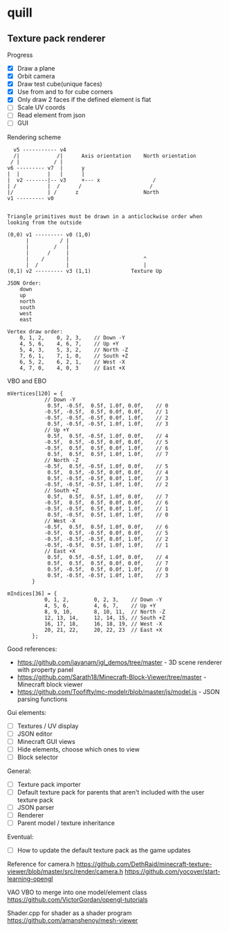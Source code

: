 # quill

## Texture pack renderer

Progress
 - [x] Draw a plane
 - [x] Orbit camera
 - [x] Draw test cube(unique faces)
 - [x] Use from and to for cube corners
 - [x] Only draw 2 faces if the defined element is flat
 - [ ] Scale UV coords
 - [ ] Read element from json
 - [ ] GUI

Rendering scheme

```
  v5 ----------- v4
  /|            /|      Axis orientation    North orientation
 / |           / |
v6 --------- v7  |      y
|  |         |   |      |                       
|  v2 -------|-- v3     +--- x                 /
| /          |  /      /                      /
|/           | /      z                     North
v1 --------- v0


Triangle primitives must be drawn in a anticlockwise order when looking from the outside

(0,0) v1 --------- v0 (1,0)
      |          / |
      |        /   |
      |      /     |
      |    /       |						^
      |  /	       |						|
(0,1) v2 --------- v3 (1,1)				Texture Up

JSON Order:
	down
	up
	north
	south
	west
	east

Vertex draw order: 
	0, 1, 2,    0, 2, 3,	// Down -Y
	4, 5, 6, 	4, 6, 7,	// Up +Y
	5, 4, 3, 	5, 3, 2,	// North -Z
	7, 6, 1, 	7, 1, 0,	// South +Z
	6, 5, 2, 	6, 2, 1,	// West -X
	4, 7, 0, 	4, 0, 3		// East +X
```

VBO and EBO
```
mVertices[120] = {
			// Down -Y
			 0.5f, -0.5f,  0.5f, 1.0f, 0.0f,    // 0
			-0.5f, -0.5f,  0.5f, 0.0f, 0.0f,    // 1
			-0.5f, -0.5f, -0.5f, 0.0f, 1.0f,    // 2
			 0.5f, -0.5f, -0.5f, 1.0f, 1.0f,    // 3
			// Up +Y
			 0.5f,  0.5f, -0.5f, 1.0f, 0.0f,    // 4
			-0.5f,  0.5f, -0.5f, 0.0f, 0.0f,    // 5
			-0.5f,  0.5f,  0.5f, 0.0f, 1.0f,    // 6
			 0.5f,  0.5f,  0.5f, 1.0f, 1.0f,    // 7
			// North -Z
			-0.5f,  0.5f, -0.5f, 1.0f, 0.0f,    // 5
			 0.5f,  0.5f, -0.5f, 0.0f, 0.0f,    // 4
			 0.5f, -0.5f, -0.5f, 0.0f, 1.0f,    // 3
			-0.5f, -0.5f, -0.5f, 1.0f, 1.0f,    // 2
			// South +Z
			 0.5f,  0.5f,  0.5f, 1.0f, 0.0f,    // 7
			-0.5f,  0.5f,  0.5f, 0.0f, 0.0f,    // 6
			-0.5f, -0.5f,  0.5f, 0.0f, 1.0f,    // 1
			 0.5f, -0.5f,  0.5f, 1.0f, 1.0f,    // 0
			// West -X
			-0.5f,  0.5f,  0.5f, 1.0f, 0.0f,    // 6
			-0.5f,  0.5f, -0.5f, 0.0f, 0.0f,    // 5
			-0.5f, -0.5f, -0.5f, 0.0f, 1.0f,    // 2
			-0.5f, -0.5f,  0.5f, 1.0f, 1.0f,    // 1
			// East +X
			 0.5f,  0.5f, -0.5f, 1.0f, 0.0f,    // 4
			 0.5f,  0.5f,  0.5f, 0.0f, 0.0f,    // 7
			 0.5f, -0.5f,  0.5f, 0.0f, 1.0f,    // 0
			 0.5f, -0.5f, -0.5f, 1.0f, 1.0f,    // 3
		}
		
mIndices[36] = {
			0, 1, 2,    	0, 2, 3,	// Down -Y
			4, 5, 6, 		4, 6, 7,	// Up +Y
			8, 9, 10, 		8, 10, 11,	// North -Z
			12, 13, 14, 	12, 14, 15,	// South +Z
			16, 17, 18, 	16, 18, 19,	// West -X
			20, 21, 22, 	20, 22, 23	// East +X
		};
```

Good references:
 - https://github.com/jayanam/jgl_demos/tree/master - 3D scene renderer with property panel
 - https://github.com/Sarath18/Minecraft-Block-Viewer/tree/master - Minecraft block viewer
 - https://github.com/Toofifty/mc-modelr/blob/master/js/model.js - JSON parsing functions

Gui elements:
 - [ ] Textures / UV display
 - [ ] JSON editor
 - [ ] Minecraft GUI views
 - [ ] Hide elements, choose which ones to view
 - [ ] Block selector

General:
 - [ ] Texture pack importer
 - [ ] Default texture pack for parents that aren't included with the user texture pack
 - [ ] JSON parser
 - [ ] Renderer
 - [ ] Parent model / texture inheritance

Eventual:
 - [ ] How to update the default texture pack as the game updates

Reference for camera.h
https://github.com/DethRaid/minecraft-texture-viewer/blob/master/src/render/camera.h
https://github.com/yocover/start-learning-opengl

VAO VBO to merge into one model/element class
https://github.com/VictorGordan/opengl-tutorials

Shader.cpp for shader as a shader program
https://github.com/amanshenoy/mesh-viewer